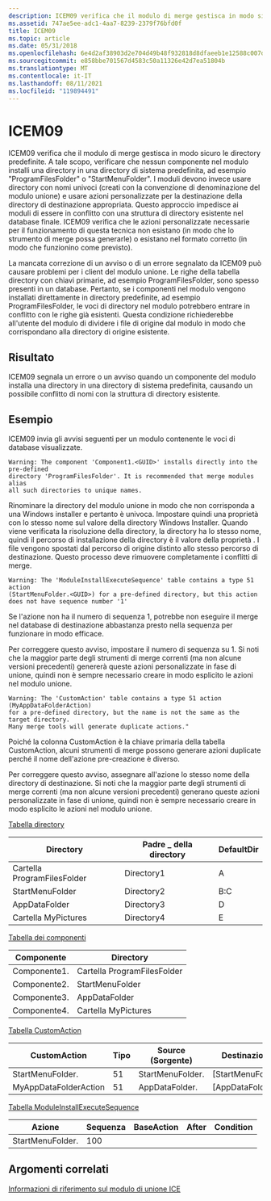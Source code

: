 ```yaml
---
description: ICEM09 verifica che il modulo di merge gestisca in modo sicuro le directory predefinite.
ms.assetid: 747ae5ee-adc1-4aa7-8239-2379f76bfd0f
title: ICEM09
ms.topic: article
ms.date: 05/31/2018
ms.openlocfilehash: 6e4d2af38903d2e704d49b48f932818d8dfaeeb1e12588c007d4af05c297642c
ms.sourcegitcommit: e858bbe701567d4583c50a11326e42d7ea51804b
ms.translationtype: MT
ms.contentlocale: it-IT
ms.lasthandoff: 08/11/2021
ms.locfileid: "119894491"
---
```

# <a name="icem09"></a>ICEM09

ICEM09 verifica che il modulo di merge gestisca in modo sicuro le directory predefinite. A tale scopo, verificare che nessun componente nel modulo installi una directory in una directory di sistema predefinita, ad esempio "ProgramFilesFolder" o "StartMenuFolder". I moduli devono invece usare directory con nomi univoci (creati con la convenzione di denominazione del modulo unione) e usare azioni personalizzate per la destinazione della directory di destinazione appropriata. Questo approccio impedisce ai moduli di essere in conflitto con una struttura di directory esistente nel database finale. ICEM09 verifica che le azioni personalizzate necessarie per il funzionamento di questa tecnica non esistano (in modo che lo strumento di merge possa generarle) o esistano nel formato corretto (in modo che funzionino come previsto).

La mancata correzione di un avviso o di un errore segnalato da ICEM09 può causare problemi per i client del modulo unione. Le righe della tabella directory con chiavi primarie, ad esempio ProgramFilesFolder, sono spesso presenti in un database. Pertanto, se i componenti nel modulo vengono installati direttamente in directory predefinite, ad esempio ProgramFilesFolder, le voci di directory nel modulo potrebbero entrare in conflitto con le righe già esistenti. Questa condizione richiederebbe all'utente del modulo di dividere i file di origine dal modulo in modo che corrispondano alla directory di origine esistente.

## <a name="result"></a>Risultato

ICEM09 segnala un errore o un avviso quando un componente del modulo installa una directory in una directory di sistema predefinita, causando un possibile conflitto di nomi con la struttura di directory esistente.

## <a name="example"></a>Esempio

ICEM09 invia gli avvisi seguenti per un modulo contenente le voci di database visualizzate.

``` syntax
Warning: The component 'Component1.<GUID>' installs directly into the pre-defined 
directory 'ProgramFilesFolder'. It is recommended that merge modules alias 
all such directories to unique names.
```

Rinominare la directory del modulo unione in modo che non corrisponda a una Windows installer e pertanto è univoca. Impostare quindi una proprietà con lo stesso nome sul valore della directory Windows Installer. Quando viene verificata la risoluzione della directory, la directory ha lo stesso nome, quindi il percorso di installazione della directory è il valore della proprietà . I file vengono spostati dal percorso di origine distinto allo stesso percorso di destinazione. Questo processo deve rimuovere completamente i conflitti di merge.

``` syntax
Warning: The 'ModuleInstallExecuteSequence' table contains a type 51 action 
(StartMenuFolder.<GUID>) for a pre-defined directory, but this action 
does not have sequence number '1'
```

Se l'azione non ha il numero di sequenza 1, potrebbe non eseguire il merge nel database di destinazione abbastanza presto nella sequenza per funzionare in modo efficace.

Per correggere questo avviso, impostare il numero di sequenza su 1. Si noti che la maggior parte degli strumenti di merge correnti (ma non alcune versioni precedenti) genererà queste azioni personalizzate in fase di unione, quindi non è sempre necessario creare in modo esplicito le azioni nel modulo unione.

``` syntax
Warning: The 'CustomAction' table contains a type 51 action (MyAppDataFolderAction) 
for a pre-defined directory, but the name is not the same as the target directory. 
Many merge tools will generate duplicate actions."
```

Poiché la colonna CustomAction è la chiave primaria della tabella CustomAction, alcuni strumenti di merge possono generare azioni duplicate perché il nome dell'azione pre-creazione è diverso.

Per correggere questo avviso, assegnare all'azione lo stesso nome della directory di destinazione. Si noti che la maggior parte degli strumenti di merge correnti (ma non alcune versioni precedenti) generano queste azioni personalizzate in fase di unione, quindi non è sempre necessario creare in modo esplicito le azioni nel modulo unione.

[Tabella directory](directory-table.md)



| Directory          | Padre \_ della directory | DefaultDir |
|--------------------|-------------------|------------|
| Cartella ProgramFilesFolder | Directory1        | A          |
| StartMenuFolder    | Directory2        | B:C        |
| AppDataFolder      | Directory3        | D          |
| Cartella MyPictures   | Directory4        | E          |



 

[Tabella dei componenti](component-table.md)



| Componente               | Directory          |
|-------------------------|--------------------|
| Componente1.<GUID> | Cartella ProgramFilesFolder |
| Componente2.<GUID> | StartMenuFolder    |
| Componente3.<GUID> | AppDataFolder      |
| Componente4.<GUID> | Cartella MyPictures   |



 

[Tabella CustomAction](customaction-table.md)



| CustomAction                 | Tipo | Source (Sorgente)                       | Destinazione              |
|------------------------------|------|------------------------------|---------------------|
| StartMenuFolder.<GUID> | 51   | StartMenuFolder.<GUID> | \[StartMenuFolder\] |
| MyAppDataFolderAction        | 51   | AppDataFolder.<GUID>   | \[AppDataFolder\]   |



 

[Tabella ModuleInstallExecuteSequence](moduleinstallexecutesequence-table.md)



| Azione                       | Sequenza | BaseAction | After | Condition |
|------------------------------|----------|------------|-------|-----------|
| StartMenuFolder.<GUID> | 100      |            |       |           |



 

## <a name="related-topics"></a>Argomenti correlati

<dl> <dt>

[Informazioni di riferimento sul modulo di unione ICE](merge-module-ice-reference.md)
</dt> </dl>

 

 



